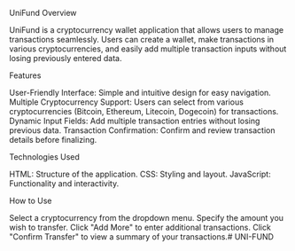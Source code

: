 UniFund
Overview

UniFund is a cryptocurrency wallet application that allows users to manage transactions seamlessly. Users can create a wallet, make transactions in various cryptocurrencies, and easily add multiple transaction inputs without losing previously entered data.

Features

User-Friendly Interface: Simple and intuitive design for easy navigation. Multiple Cryptocurrency Support: Users can select from various cryptocurrencies (Bitcoin, Ethereum, Litecoin, Dogecoin) for transactions. Dynamic Input Fields: Add multiple transaction entries without losing previous data. Transaction Confirmation: Confirm and review transaction details before finalizing.

Technologies Used

HTML: Structure of the application. CSS: Styling and layout. JavaScript: Functionality and interactivity.

How to Use

Select a cryptocurrency from the dropdown menu. Specify the amount you wish to transfer. Click "Add More" to enter additional transactions. Click "Confirm Transfer" to view a summary of your transactions.# UNI-FUND
